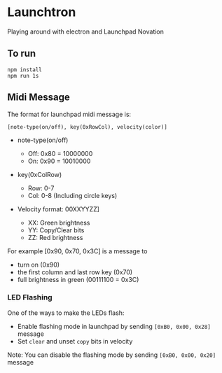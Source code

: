 # Launchtron

Playing around with electron and Launchpad Novation

## To run
``` shel
npm install
npm run 1s
```

## Midi Message
The format for launchpad midi message is:

`[note-type(on/off), key(0xRowCol), velocity(color)]`

- note-type(on/off)
  - Off: 0x80 = 10000000
  - On:  0x90 = 10010000


- key(0xColRow)
  - Row: 0-7
  - Col: 0-8 (Including circle keys)


- Velocity format: 00XXYYZZ]
  - XX: Green brightness
  - YY: Copy/Clear bits
  - ZZ: Red brightness

For example [0x90, 0x70, 0x3C] is a message to
- turn on (0x90)
- the first column and last row key (0x70)
- full brightness in green (00111100 = 0x3C)

### LED Flashing
One of the ways to make the LEDs flash:
- Enable flashing mode in launchpad by sending `[0xB0, 0x00, 0x28]` message
- Set `clear` and unset `copy` bits in velocity

Note:
You can disable the flashing mode by sending `[0xB0, 0x00, 0x20]` message
